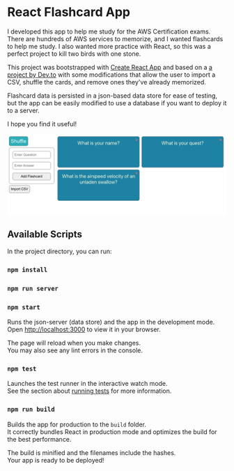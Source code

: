 # React Flashcard App

I developed this app to help me study for the AWS Certification exams. There are hundreds of AWS
services to memorize, and I wanted flashcards to help me study. I also wanted more practice with
React, so this was a perfect project to kill two birds with one stone.

This project was bootstrapped with [Create React App](https://github.com/facebook/create-react-app)
and based on a [a project by Dev.to](https://dev.to/drew_womble/create-a-flashcard-application-using-react-53ij)
with some modifications that allow the user to import a CSV, shuffle the cards, and remove ones
they've already memorized.

Flashcard data is persisted in a json-based data store for ease of testing, but the app can be
easily modified to use a database if you want to deploy it to a server.

I hope you find it useful!

![screenshot](public/screenshot.png)

## Available Scripts

In the project directory, you can run:

### `npm install`
### `npm run server`
### `npm start`

Runs the json-server (data store) and the app in the development mode.\
Open [http://localhost:3000](http://localhost:3000) to view it in your browser.

The page will reload when you make changes.\
You may also see any lint errors in the console.

### `npm test`

Launches the test runner in the interactive watch mode.\
See the section about [running tests](https://facebook.github.io/create-react-app/docs/running-tests) for more information.

### `npm run build`

Builds the app for production to the `build` folder.\
It correctly bundles React in production mode and optimizes the build for the best performance.

The build is minified and the filenames include the hashes.\
Your app is ready to be deployed!
